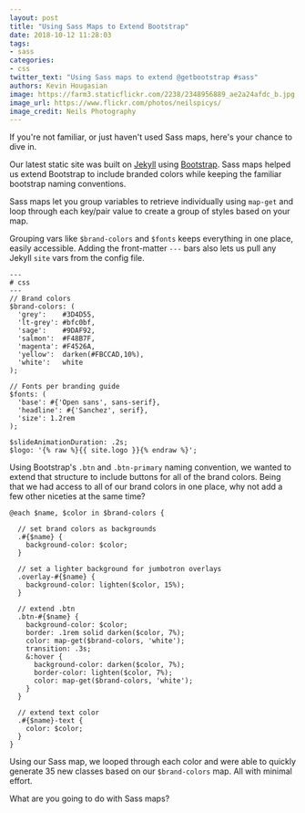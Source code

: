 ```yaml
---
layout: post
title: "Using Sass Maps to Extend Bootstrap"
date: 2018-10-12 11:28:03
tags:
- sass
categories:
- css
twitter_text: "Using Sass maps to extend @getbootstrap #sass"
authors: Kevin Hougasian
image: https://farm3.staticflickr.com/2238/2348956889_ae2a24afdc_b.jpg
image_url: https://www.flickr.com/photos/neilspicys/
image_credit: Neils Photography
---
```


If you're not familiar, or just haven't used Sass maps, here's your chance to dive in.

Our latest static site was built on [Jekyll](https://jekyllrb.com/) using [Bootstrap](https://getbootstrap.com). Sass maps helped us extend Bootstrap to include branded colors while keeping the familiar bootstrap naming conventions.

Sass maps let you group variables to retrieve individually using `map-get` and loop through each key/pair value to create a group of styles based on your map.

Grouping vars like `$brand-colors` and `$fonts` keeps everything in one place, easily accessible. Adding the front-matter `---` bars also lets us pull any Jekyll `site` vars from the config file.

```
---
# css
---
// Brand colors
$brand-colors: (
  'grey':    #3D4D55,
  'lt-grey': #bfc0bf,
  'sage':    #9DAF92,
  'salmon':  #F48B7F,
  'magenta': #F4526A,
  'yellow':  darken(#FBCCAD,10%),
  'white':   white
);

// Fonts per branding guide
$fonts: (
  'base': #{'Open sans', sans-serif},
  'headline': #{'Sanchez', serif},
  'size': 1.2rem
);

$slideAnimationDuration: .2s;
$logo: '{% raw %}{{ site.logo }}{% endraw %}';
```

Using Bootstrap's `.btn` and  `.btn-primary` naming convention, we wanted to extend that structure to include buttons for all of the brand colors. Being that we had access to all of our brand colors in one place, why not add a few other niceties at the same time?

```
@each $name, $color in $brand-colors {

  // set brand colors as backgrounds
  .#{$name} {
    background-color: $color;
  }

  // set a lighter background for jumbotron overlays
  .overlay-#{$name} {
    background-color: lighten($color, 15%);
  }

  // extend .btn
  .btn-#{$name} {
    background-color: $color;
    border: .1rem solid darken($color, 7%);
    color: map-get($brand-colors, 'white');
    transition: .3s;
    &:hover {
      background-color: darken($color, 7%);
      border-color: lighten($color, 7%);
      color: map-get($brand-colors, 'white');
    }
  }

  // extend text color
  .#{$name}-text {
    color: $color;
  }
}
```

Using our Sass map, we looped through each color and  were able to quickly generate 35 new classes based on our `$brand-colors` map. All with minimal effort.

What are you going to do with Sass maps?
